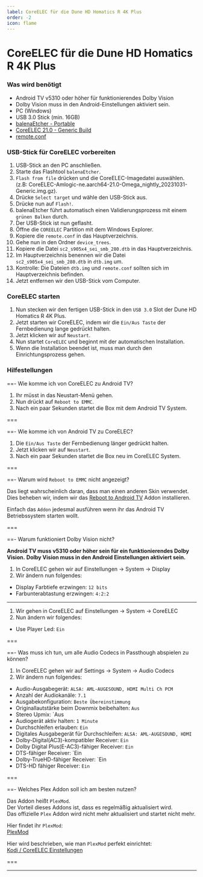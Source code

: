 ```yaml
---
label: CoreELEC für die Dune HD Homatics R 4K Plus
order: -2
icon: flame
---
```


# CoreELEC für die Dune HD Homatics R 4K Plus

<h3>Was wird benötigt</h3>

- Android TV v5310 oder höher für funktionierendes Dolby Vision
- Dolby Vision muss in den Android-Einstellungen aktiviert sein.
- PC (Windows)
- USB 3.0 Stick (min. 16GB)
- [balenaEtcher - Portable](https://etcher.balena.io/#download-etcher)
- [CoreELEC 21.0 - Generic Build](https://relkai.coreelec.org/?dir=Amlogic-ne/ce-21)
- [remote.conf](https://raw.githubusercontent.com/U3knOwn/sb-wiki/main/dune/remote.conf)

<h3>USB-Stick für CoreELEC vorbereiten</h3>

1. USB-Stick an den PC anschließen. 
2. Starte das Flashtool `balenaEtcher`. 
3. `Flash from file` drücken und die CoreELEC-Imagedatei auswählen.  
(z.B: CoreELEC-Amlogic-ne.aarch64-21.0-Omega_nightly_20231031-Generic.img.gz).
4. Drücke `Select target` und wähle den USB-Stick aus.
5. Drücke nun auf `Flash!`.
6. balenaEtcher führt automatisch einen Validierungsprozess mit einem `grünen Balken` durch.
7. Der USB-Stick ist nun geflasht.
8. Öffne die `COREELEC` Partition mit dem Windows Explorer.
9. Kopiere die `remote.conf` in das Hauptverzeichnis.
10. Gehe nun in den Ordner `device_trees`.
11. Kopiere die Datei `sc2_s905x4_sei_smb_280.dtb` in das Hauptverzeichnis.
12. Im Hauptverzeichnis benennen wir die Datei `sc2_s905x4_sei_smb_280.dtb` in `dtb.img` um.
13. Kontrolle: Die Dateien `dtb.img` und `remote.conf` sollten sich im Hauptverzeichnis befinden.
15. Jetzt entfernen wir den USB-Stick vom Computer.

<h3>CoreELEC starten</h3>

1. Nun stecken wir den fertigen USB-Stick in den `USB 3.0` Slot der Dune HD Homatics R 4K Plus.
2. Jetzt starten wir CoreELEC, indem wir die `Ein/Aus Taste` der Fernbedienung lange gedrückt halten.
3. Jetzt klicken wir auf `Neustart`.
4. Nun startet `CoreELEC` und beginnt mit der automatischen Installation.
5. Wenn die Installation beendet ist, muss man durch den Einrichtungsprozess gehen.

<h3>Hilfestellungen</h3>

==- Wie komme ich von CoreELEC zu Android TV?

1. Ihr müsst in das Neustart-Menü gehen.
2. Nun drückt auf `Reboot to EMMC`.
3. Nach ein paar Sekunden startet die Box mit dem Android TV System.

===

==- Wie komme ich von Android TV zu CoreELEC?

1. Die `Ein/Aus Taste` der Fernbedienung länger gedrückt halten.
2. Jetzt klicken wir auf `Neustart`.
3. Nach ein paar Sekunden startet die Box neu im CoreELEC System.

===

==- Warum wird `Reboot to EMMC` nicht angezeigt?

Das liegt wahrscheinlich daran, dass man einen anderen Skin verwendet.
Dies beheben wir, indem wir das [Reboot to Android TV](https://github.com/U3knOwn/sb-wiki/raw/main/dune/script.reboottoandroidtv.zip) Addon installieren.

Einfach das `Addon` jedesmal ausführen wenn ihr das Android TV Betriebssystem starten wollt. 

===

==- Warum funktioniert Dolby Vision nicht?

**Android TV muss v5310 oder höher sein für ein funktionierendes Dolby Vision.**
**Dolby Vision muss in den Android Einstellungen aktiviert sein.**

1. In CoreELEC gehen wir auf Einstellungen -> System -> Display
2. Wir ändern nun folgendes:
- Display Farbtiefe erzwingen: `12 bits`
- Farbunterabtastung erzwingen: `4:2:2`

---

1. Wir gehen in CoreELEC auf Einstellungen -> System -> CoreELEC
2. Nun ändern wir folgendes:
- Use Player Led: `Ein`

===

==- Was muss ich tun, um alle Audio Codecs in Passthough abspielen zu können?

1. In CoreELEC gehen wir auf Settings -> System -> Audio Codecs
2. Wir ändern nun folgendes:
- Audio-Ausgabegerät: `ALSA: AML-AUGESOUND, HDMI Multi Ch PCM`
- Anzahl der Audiokanäle: `7.1`
- Ausgabekonfiguration: `Beste Übereinstimmung`
- Originallautstärke beim Downmix beibehalten: `Aus`
- Stereo Upmix: `Aus
- Audiogerät aktiv halten: `1 Minute`
- Durchschleifen erlauben: `Ein`
- Digitales Ausgabegerät für Durchschleifen: `ALSA: AML-AUGESOUND, HDMI`
- Dolby-Digital(AC3)-kompatibler Receiver: `Ein`
- Dolby Digital Plus(E-AC3)-fähiger Receiver: `Ein`
- DTS-fähiger Receiver: `Ein
- Dolby-TrueHD-fähiger Receiver: `Ein
- DTS-HD fähiger Receiver: `Ein`

===

==- Welches Plex Addon soll ich am besten nutzen?

Das Addon heißt `PlexMod`.  
Der Vorteil dieses Addons ist, dass es regelmäßig aktualisiert wird.  
Das offizielle `Plex` Addon wird nicht mehr aktualisiert und startet nicht mehr.

Hier findet ihr `PlexMod`:  
[PlexMod](https://forums.plex.tv/t/plexmod-for-kodi-18-19-20-21)

Hier wird beschrieben, wie man `PlexMod` perfekt einrichtet:  
[Kodi / CoreELEC Einstellungen](https://u3known.github.io/sb-wiki/appbox/plex-app-settings/)

===

---
